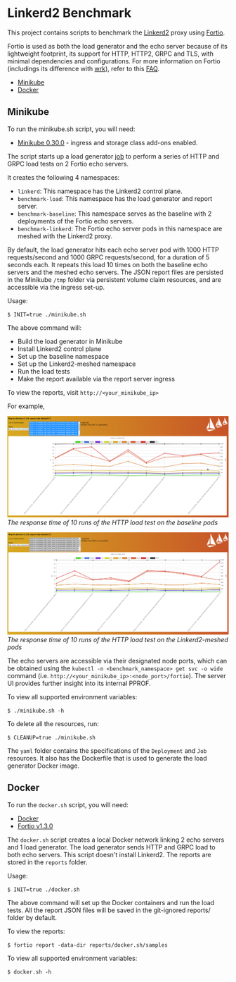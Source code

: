 # Linkerd2 Benchmark
This project contains scripts to benchmark the [Linkerd2](https://linkerd.io/) proxy using [Fortio](https://fortio.org/).

Fortio is used as both the load generator and the echo server because of its lightweight footprint, its support for HTTP, HTTP2, GRPC and TLS, with minimal dependencies and configurations. For more information on Fortio (includings its difference with [wrk](https://github.com/wg/wrk)), refer to this [FAQ](https://github.com/fortio/fortio/wiki/FAQ#i-want-to-get-the-best-results-what-flags-should-i-pass).

* [Minikube](#minikube)
* [Docker](#docker)

## Minikube
To run the minikube.sh script, you will need:

* [Minikube 0.30.0](https://github.com/kubernetes/minikube/releases/tag/v0.30.0) - ingress and storage class add-ons enabled.

The script starts up a load generator [job](https://kubernetes.io/docs/concepts/workloads/controllers/jobs-run-to-completion/) to perform a series of HTTP and GRPC load tests on 2 Fortio echo servers.

It creates the following 4 namespaces:

* `linkerd`: This namespace has the Linkerd2 control plane.
* `benchmark-load`: This namespace has the load generator and report server.
* `benchmark-baseline`: This namespace serves as the baseline with 2 deployments of the Fortio echo servers.
* `benchmark-linkerd`: The Fortio echo server pods in this namespace are meshed with the Linkerd2 proxy.

By default, the load generator hits each echo server pod with 1000 HTTP requests/second and 1000 GRPC requests/second, for a duration of 5 seconds each. It repeats this load 10 times on both the baseline echo servers and the meshed echo servers. The JSON report files are persisted in the Minikube `/tmp` folder via persistent volume claim resources, and are accessible via the ingress set-up.

Usage:
```
$ INIT=true ./minikube.sh
```
The above command will:

* Build the load generator in Minikube
* Install Linkerd2 control plane
* Set up the baseline namespace
* Set up the Linkerd2-meshed namespace
* Run the load tests
* Make the report available via the report server ingress

To view the reports, visit `http://<your_minikube_ip>`

For example,

![Baseline Response Time](img/response_time_minikube_http_baseline.png)
_The response time of 10 runs of the HTTP load test on the baseline pods_

![Linkerd2 Response Time](img/response_time_minikube_http_linkerd2.png)
_The response time of 10 runs of the HTTP load test on the Linkerd2-meshed pods_

The echo servers are accessible via their designated node ports, which can be obtained using the `kubectl -n <benchmark_namespace> get svc -o wide` command (i.e. `http://<your_minikube_ip>:<node_port>/fortio`). The server UI provides further insight into its internal PPROF.

To view all supported environment variables:
```
$ ./minikube.sh -h
```

To delete all the resources, run:
```
$ CLEANUP=true ./minikube.sh
```

The `yaml` folder contains the specifications of the `Deployment` and `Job` resources. It also has the Dockerfile that is used to generate the load generator Docker image.

## Docker

To run the `docker.sh` script, you will need:

* [Docker](https://docs.docker.com/install/linux/docker-ce/ubuntu/)
* [Fortio v1.3.0](https://github.com/fortio/fortio)

The `docker.sh` script creates a local Docker network linking 2 echo servers and 1 load generator. The load generator sends HTTP and GRPC load to both echo servers. This script doesn't install Linkerd2. The reports are stored in the `reports` folder.


Usage:
```
$ INIT=true ./docker.sh
```
The above command will set up the Docker containers and run the load tests. All the report JSON files will be saved in the git-ignored reports/ folder by default.

To view the reports:
```
$ fortio report -data-dir reports/docker.sh/samples
```

To view all supported environment variables:
```
$ docker.sh -h
```
